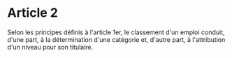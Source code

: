 # Article 2

Selon les principes définis à l'article 1er, le classement d'un emploi conduit, d'une part, à la détermination d'une catégorie et, d'autre part, à l'attribution d'un niveau pour son titulaire.

